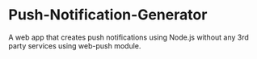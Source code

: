 # Push-Notification-Generator
A web app that creates push notifications using Node.js without any 3rd party services using web-push module.

